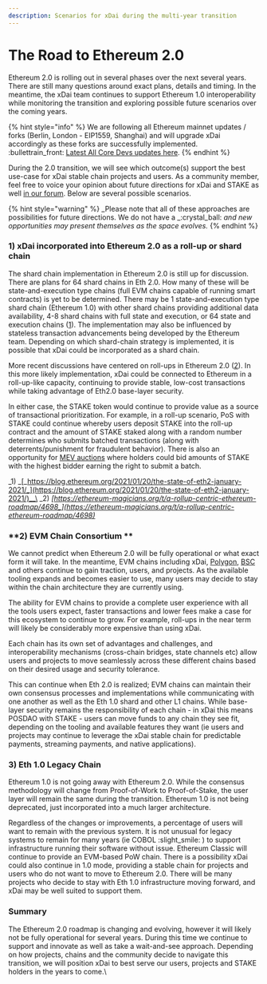 ```yaml
---
description: Scenarios for xDai during the multi-year transition
---
```


# The Road to Ethereum 2.0

Ethereum 2.0 is rolling out in several phases over the next several years. There are still many questions around exact plans, details and timing. In the meantime, the xDai team continues to support Ethereum 1.0 interoperability while monitoring the transition and exploring possible future scenarios over the coming years. &#x20;

{% hint style="info" %}
We are following all Ethereum mainnet updates / forks (Berlin, London - EIP1559, Shanghai) and will upgrade xDai accordingly as these forks are successfully implemented.\
:bullettrain\_front:  [Latest All Core Devs updates here](https://hackmd.io/@timbeiko/acd/https%3A%2F%2Fhackmd.io%2F%40timbeiko%2FH1US36qzO#AllCoreDevs-Update-001-%E2%9B%93).
{% endhint %}

During the 2.0 transition, we will see which outcome(s) support the best use-case for xDai stable chain projects and users. As a community member, feel free to voice your opinion about future directions for xDai and STAKE as well [in our forum](https://forum.poa.network/c/xdai-chain/xdai-proposals/43).  Below are several possible scenarios.&#x20;

{% hint style="warning" %}
_Please note that all of these approaches are possibilities for future directions. We do not have a _:crystal\_ball: _and new opportunities may present themselves as the space evolves._
{% endhint %}

### **1) xDai incorporated into Ethereum 2.0 as a roll-up or shard chain**

The shard chain implementation in Ethereum 2.0 is still up for discussion. There are plans for 64 shard chains in Eth 2.0. How many of these will be state-and-execution type chains (full EVM chains capable of running smart contracts) is yet to be determined. There may be 1 state-and-execution type shard chain (Ethereum 1.0) with other shard chains providing additional data availability, 4-8 shard chains with full state and execution, or 64 state and execution chains ([1](https://blog.ethereum.org/2021/01/20/the-state-of-eth2-january-2021/)). The implementation may also be influenced by stateless transaction advancements being developed by the Ethereum team. Depending on which shard-chain strategy is implemented, it is possible that xDai could be incorporated as a shard chain.&#x20;

More recent discussions have centered on roll-ups in Ethereum 2.0 ([2](https://ethereum-magicians.org/t/a-rollup-centric-ethereum-roadmap/4698)). In this more likely implementation, xDai could be connected to Ethereum in a roll-up-like capacity, continuing to provide stable, low-cost transactions while taking advantage of Eth2.0 base-layer security.

In either case, the STAKE token would continue to provide value as a source of transactional prioritization. For example, in a roll-up scenario, PoS with STAKE could continue whereby users deposit STAKE into the roll-up contract and the amount of STAKE staked along with a random number determines who submits batched transactions (along with deterrents/punishment for fraudulent behavior).  There is also an opportunity for [MEV auctions](https://ethresear.ch/t/mev-auction-auctioning-transaction-ordering-rights-as-a-solution-to-miner-extractable-value/6788) where holders could bid amounts of STAKE with the highest bidder earning the right to submit a batch.

_1) _[_https://blog.ethereum.org/2021/01/20/the-state-of-eth2-january-2021/_](https://blog.ethereum.org/2021/01/20/the-state-of-eth2-january-2021/)__\
_2) _[_https://ethereum-magicians.org/t/a-rollup-centric-ethereum-roadmap/4698_](https://ethereum-magicians.org/t/a-rollup-centric-ethereum-roadmap/4698)__

### **2)  EVM Chain Consortium **

We cannot predict when Ethereum 2.0 will be fully operational or what exact form it will take. In the meantime, EVM chains including xDai, [Polygon](https://polygon.technology), [BSC](https://www.binance.org/en/smartChain) and others continue to gain traction, users, and projects. As the available tooling expands and becomes easier to use, many users may decide to stay within the chain architecture they are currently using.&#x20;

The ability for EVM chains to provide a complete user experience with all the tools users expect, faster transactions and lower fees make a case for this ecosystem to continue to grow. For example, roll-ups in the near term will likely be considerably more expensive than using xDai.

Each chain has its own set of advantages and challenges, and interoperability mechanisms (cross-chain bridges, state channels etc) allow users and projects to move seamlessly across these different chains based on their desired usage and security tolerance.&#x20;

This can continue when Eth 2.0 is realized;  EVM chains can maintain their own consensus processes and implementations while communicating with one another as well as the Eth 1.0 shard and other L1 chains. While base-layer security remains the responsibility of each chain - in xDai this means POSDAO with STAKE - users can move funds to any chain they see fit, depending on the tooling and available features they want (ie users and projects may continue to leverage the xDai stable chain for predictable payments, streaming payments, and native applications).

### **3) Eth 1.0 Legacy Chain**

Ethereum 1.0 is not going away with Ethereum 2.0. While the consensus methodology will change from Proof-of-Work to Proof-of-Stake, the user layer will remain the same during the transition. Ethereum 1.0 is not being deprecated, just incorporated into a much larger architecture.&#x20;

Regardless of the changes or improvements, a percentage of users will want to remain with the previous system. It is not unusual for legacy systems to remain for many years (ie COBOL :slight\_smile: ) to support infrastructure running their software without issue. Ethereum Classic will continue to provide an EVM-based PoW chain. There is a possibility xDai could also continue in 1.0 mode, providing a stable chain for projects and users who do not want to move to Ethereum 2.0. There will be many projects who decide to stay with Eth 1.0 infrastructure moving forward, and xDai may be well suited to support them.&#x20;

### **Summary**

The Ethereum 2.0 roadmap is changing and evolving, however it will likely not be fully operational for several years. During this time we continue to support and innovate as well as take a wait-and-see approach. Depending on how projects, chains and the community decide to navigate this transition, we will position xDai to best serve our users, projects and STAKE holders in the years to come.\
